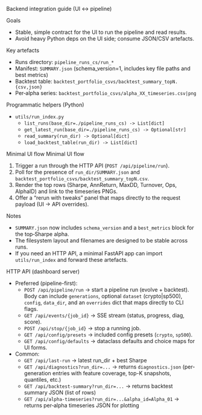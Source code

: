 Backend integration guide (UI ↔ pipeline)

Goals
- Stable, simple contract for the UI to run the pipeline and read results.
- Avoid heavy Python deps on the UI side; consume JSON/CSV artefacts.

Key artefacts
- Runs directory: `pipeline_runs_cs/run_*`
- Manifest: `SUMMARY.json` (schema_version=1, includes key file paths and best metrics)
- Backtest table: `backtest_portfolio_csvs/backtest_summary_topN.{csv,json}`
- Per‑alpha series: `backtest_portfolio_csvs/alpha_XX_timeseries.csv|png`

Programmatic helpers (Python)
- `utils/run_index.py`
  - `list_runs(base_dir=./pipeline_runs_cs) -> List[dict]`
  - `get_latest_run(base_dir=./pipeline_runs_cs) -> Optional[str]`
  - `read_summary(run_dir) -> Optional[dict]`
  - `load_backtest_table(run_dir) -> List[dict]`

Minimal UI flow
Minimal UI flow
1) Trigger a run through the HTTP API (`POST /api/pipeline/run`).
2) Poll for the presence of `run_dir/SUMMARY.json` and `backtest_portfolio_csvs/backtest_summary_topN.csv`.
3) Render the top rows (Sharpe, AnnReturn, MaxDD, Turnover, Ops, AlphaID) and link to the timeseries PNGs.
4) Offer a “rerun with tweaks” panel that maps directly to the request payload (UI → API overrides).

Notes
- `SUMMARY.json` now includes `schema_version` and a `best_metrics` block for the top‑Sharpe alpha.
- The filesystem layout and filenames are designed to be stable across runs.
- If you need an HTTP API, a minimal FastAPI app can import `utils/run_index` and forward these artefacts.

HTTP API (dashboard server)
- Preferred (pipeline-first):
  - `POST /api/pipeline/run` → start a pipeline run (evolve + backtest). Body can include `generations`, optional `dataset` (crypto|sp500), `config`, `data_dir`, and an `overrides` dict that maps directly to CLI flags.
  - `GET /api/events/{job_id}` → SSE stream (status, progress, diag, score).
  - `POST /api/stop/{job_id}` → stop a running job.
  - `GET /api/config/presets` → included config presets (`crypto`, `sp500`).
  - `GET /api/config/defaults` → dataclass defaults and choice maps for UI forms.
- Common:
  - `GET /api/last-run` → latest run_dir + best Sharpe
  - `GET /api/diagnostics?run_dir=...` → returns `diagnostics.json` (per-generation entries with feature coverage, top-K snapshots, quantiles, etc.)
  - `GET /api/backtest-summary?run_dir=...` → returns backtest summary JSON (list of rows)
  - `GET /api/alpha-timeseries?run_dir=...&alpha_id=Alpha_01` → returns per‑alpha timeseries JSON for plotting
